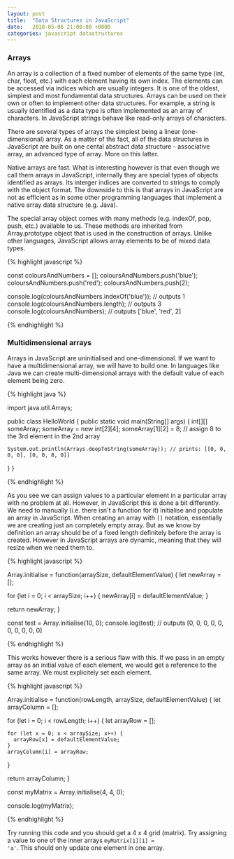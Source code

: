 ```yaml
---
layout: post
title:  "Data Structures in JavaScript"
date:   2018-05-06 21:00:00 +0000
categories: javascript datastructures
---
```


<h3>Arrays</h3>

An array is a collection of a fixed number of elements of the same type (int, char, float, etc.) with each element having its own index. The elements can be accessed via indices which are usually integers. It is one of the oldest, simplest and most fundamental data structures. Arrays can be used on their own or often to implement other data structures. For example, a string is usually identified as a data type is often implemented as an array of characters. In JavaScript strings behave like read-only arrays of characters.

There are several types of arrays the simplest being a linear (one-dimensional) array. As a matter of the fact, all of the data structures in JavaScript are built on one cental abstract data structure - associative array, an advanced type of array. More on this latter.

Native arrays are fast. What is interesting however is that even though we call them arrays in JavaScript, internally they are special types of objects identified as arrays. Its interger indices are converted to strings to comply with the object format. The downside to this is that arrays in JavaScript are not as efficient as in some other programming languages that implement a native array data structure (e.g. Java).

The special array object comes with many methods (e.g. indexOf, pop, push, etc.) available to us. These methods are inherited from Array.prototype object that is used in the construction of arrays. Unlike other languages, JavaScript allows array elements to be of mixed data types.

{% highlight javascript %}

const coloursAndNumbers = [];
coloursAndNumbers.push('blue');
coloursAndNumbers.push('red');
coloursAndNumbers.push(2);

console.log(coloursAndNumbers.indexOf('blue')); // outputs 1
console.log(coloursAndNumbers.length); // outputs 3
console.log(coloursAndNumbers); // outputs   ['blue', 'red', 2]

{% endhighlight %}

<h3>Multidimensional arrays</h3>

Arrays in JavaScript are uninitialised and one-dimensional. If we want to have a multidimensional array, we will have to build one. In languages like Java we can create multi-dimensional arrays with the default value of each element being zero.

{% highlight java %}

import java.util.Arrays;

public class HelloWorld
{
  public static void main(String[] args)
  {
    int[][] someArray;
    someArray = new int[2][4];
    someArray[1][2] = 8; // assign 8 to the 3rd element in the 2nd array

    System.out.println(Arrays.deepToString(someArray)); // prints: [[0, 0, 0, 0], [0, 0, 8, 0]]
  }
}

{% endhighlight %}

As you see we can assign values to a particular element in a particular array with no problem at all. However, in JavaScript this is done a bit differently. We need to manually (i.e. there isn't a function for it) initialise and populate an array in JavaScript. When creating an array with <code>[]</code> notation, essentially we are creating just an completely empty array. But as we know by definition an array should be of a fixed length definitely before the array is created. However in JavaScript arrays are dynamic, meaning that they will resize when we need them to.

{% highlight javascript %}

Array.initialise = function(arraySize, defaultElementValue) {
  let newArray = [];

  for (let i = 0; i < arraySize; i++) {
    newArray[i] = defaultElementValue;
  }

  return newArray;
}

const test = Array.initialise(10, 0);
console.log(test); // outputs [0, 0, 0, 0, 0, 0, 0, 0, 0, 0]

{% endhighlight %}

This works however there is a serious flaw with this. If we pass in an empty array as an initial value of each element, we would get a reference to the same array. We must explicitely set each element.

{% highlight javascript %}

Array.initialise = function(rowLength, arraySize, defaultElementValue) {
  let arrayColumn = [];

  for (let i = 0; i < rowLength; i++) {
    let arrayRow = [];

    for (let x = 0; x < arraySize; x++) {
      arrayRow[x] = defaultElementValue;
    }
    arrayColumn[i] = arrayRow;
  }

  return arrayColumn;
}

const myMatrix = Array.initialise(4, 4, 0);

console.log(myMatrix);

{% endhighlight %}

Try running this code and you should get a 4 x 4 grid (matrix). Try assigning a value to one of the inner arrays <code>myMatrix[1][1] = 'a'</code>. This should only update one element in one array.


